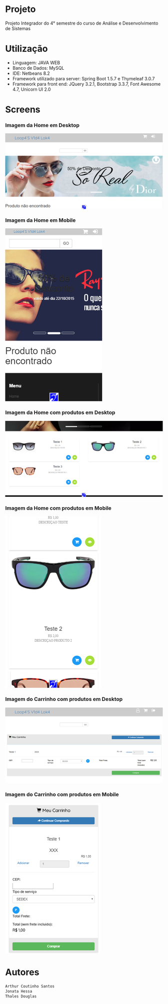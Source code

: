 # Projeto

  Projeto Integrador do 4° semestre do curso de Análise e Desenvolvimento de Sistemas

# Utilização

- Linguagem: JAVA WEB
- Banco de Dados: MySQL
- IDE: Netbeans 8.2
- Framework utilizado para server: Spring Boot 1.5.7 e Thymeleaf 3.0.7
- Framework para front end: JQuery 3.2.1, Bootstrap 3.3.7, Font Awesome 4.7, Unicorn UI 2.0

# Screens

<h3 class="align-center">Imagem da Home em Desktop </h3>
<img class="center" src="/ProjetoIntegrador/PI 4/home_desktop.png">
<h3 class="align-center">Imagem da Home em Mobile </h3>
<img class="align-center" src="/ProjetoIntegrador/PI 4/home_mobile.png">
<h3 class="align-center">Imagem da Home com produtos em Desktop </h3>
<img class="align-center"src="/ProjetoIntegrador/PI 4/Nova pasta/produtos_desktop.png">
<h3 class="align-center">Imagem da Home com produtos em Mobile </h3>
<img class="align-center" src="/ProjetoIntegrador/PI 4/Nova pasta/produtos_mobile.png">
<h3 class="align-center">Imagem do Carrinho com produtos em Desktop </h3>
<img class="align-center" src="/ProjetoIntegrador/PI 4/Nova pasta/carrinho_desktop.png">
<h3 class="align-center">Imagem do Carrinho com produtos em Mobile</h3>
<img class="align-center" src="/ProjetoIntegrador/PI 4/Nova pasta/carrinho_mobile.png">

# Autores

```
Arthur Coutinho Santos
Jonata Hessa
Thales Douglas
```

